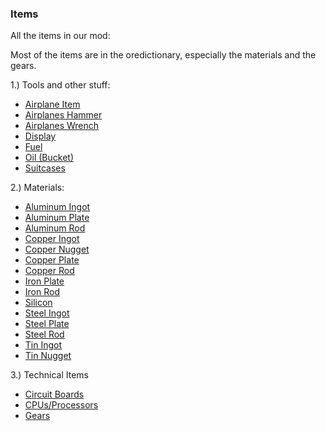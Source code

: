 ### **Items**
All the items in our mod:

Most of the items are in the oredictionary, especially the materials and the gears.

1.) Tools and other stuff:
* [Airplane Item](https://github.com/Affehund/airplanesmod/wiki/Airplane-Item) 
* [Airplanes Hammer](https://github.com/Affehund/airplanesmod/wiki/Hammer)
* [Airplanes Wrench](https://github.com/Affehund/airplanesmod/wiki/Wrench)
* [Display](https://github.com/Affehund/airplanesmod/wiki/Display)
* [Fuel](https://github.com/Affehund/airplanesmod/wiki/Fuel)
* [Oil (Bucket)](https://github.com/Affehund/airplanesmod/wiki/Oil-Bucket)
* [Suitcases](https://github.com/Affehund/airplanesmod/wiki/Suitcases)

2.) Materials:
* [Aluminum Ingot](https://github.com/Affehund/airplanesmod/wiki/Aluminum-Ingot)
* [Aluminum Plate](https://github.com/Affehund/airplanesmod/wiki/Aluminum-Plate)
* [Aluminum Rod](https://github.com/Affehund/airplanesmod/wiki/Aluminum-Rod) 
* [Copper Ingot](https://github.com/Affehund/airplanesmod/wiki/Copper-Ingot)
* [Copper Nugget](https://github.com/Affehund/airplanesmod/wiki/Copper-Nugget)
* [Copper Plate](https://github.com/Affehund/airplanesmod/wiki/Copper-Plate)
* [Copper Rod](https://github.com/Affehund/airplanesmod/wiki/Copper-Rod)
* [Iron Plate](https://github.com/Affehund/airplanesmod/wiki/Iron-Plate)
* [Iron Rod](https://github.com/Affehund/airplanesmod/wiki/Iron-Rod)
* [Silicon](https://github.com/Affehund/airplanesmod/wiki/Silicon)
* [Steel Ingot](https://github.com/Affehund/airplanesmod/wiki/Steel-Ingot) 
* [Steel Plate](https://github.com/Affehund/airplanesmod/wiki/Steel-Plate)
* [Steel Rod](https://github.com/Affehund/airplanesmod/wiki/Steel-Rod) 
* [Tin Ingot](https://github.com/Affehund/airplanesmod/wiki/Tin-Ingot)
* [Tin Nugget](https://github.com/Affehund/airplanesmod/wiki/Tin-Nugget) 

3.) Technical Items
* [Circuit Boards](https://github.com/Affehund/airplanesmod/wiki/Circuit-Boards)
* [CPUs/Processors](https://github.com/Affehund/airplanesmod/wiki/Cpus)
* [Gears](https://github.com/Affehund/airplanesmod/wiki/Gears)


